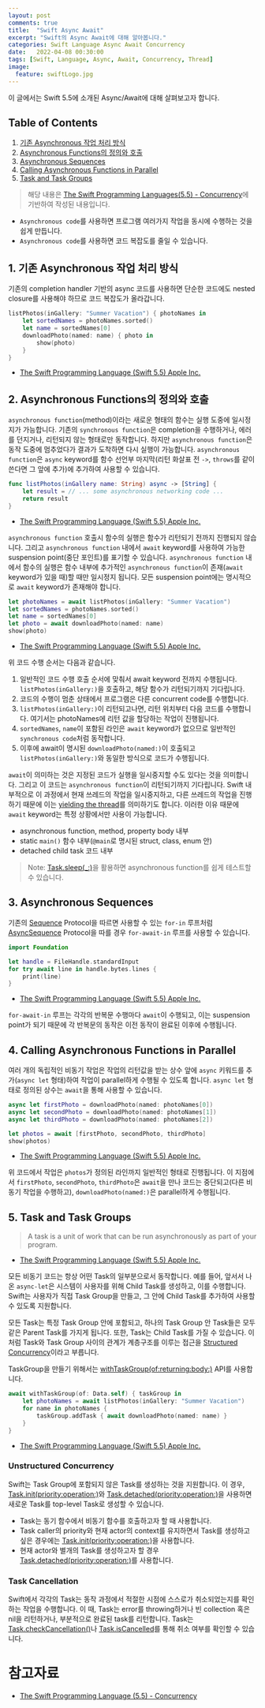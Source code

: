 ```yaml
---
layout: post
comments: true
title:  "Swift Async Await"
excerpt: "Swift의 Async Await에 대해 알아봅니다."
categories: Swift Language Async Await Concurrency
date:   2022-04-08 00:30:00
tags: [Swift, Language, Async, Await, Concurrency, Thread]
image:
  feature: swiftLogo.jpg
---
```


이 글에서는 Swift 5.5에 소개된 Async/Await에 대해 살펴보고자 합니다.

## Table of Contents

1. [기존 Asynchronous 작업 처리 방식](./swift_async_await#1-기존-asynchronous-작업-처리-방식)
1. [Asynchronous Functions의 정의와 호출](./swift_async_await#2-asynchronous-functions의-정의와-호출)
1. [Asynchronous Sequences](./swift_async_await#3-asynchronous-sequences)
1. [Calling Asynchronous Functions in Parallel](./swift_async_await#4-calling-asynchronous-functions-in-parallel)
1. [Task and Task Groups](./swift_async_await#5-task-and-task-groups)

> 해당 내용은 [The Swift Programming Languages(5.5) - Concurrency](https://docs.swift.org/swift-book/LanguageGuide/Concurrency.html#)에 기반하여 작성된 내용입니다. 

- `Asynchronous code`를 사용하면 프로그램 여러가지 작업을 동시에 수행하는 것을 쉽게 만듭니다.
- `Asynchronous code`를 사용하면 코드 복잡도를 줄일 수 있습니다.

## 1. 기존 Asynchronous 작업 처리 방식

기존의 completion handler 기반의 async 코드를 사용하면 단순한 코드에도 nested closure를 사용해야 하므로 코드 복잡도가 올라갑니다.

```swift
listPhotos(inGallery: "Summer Vacation") { photoNames in
    let sortedNames = photoNames.sorted()
    let name = sortedNames[0]
    downloadPhoto(named: name) { photo in
        show(photo)
    }
}
```
- [The Swift Programming Language (Swift 5.5) Apple Inc.](https://books.apple.com/kr/book/the-swift-programming-language-swift-5-5/id881256329)

##  2. Asynchronous Functions의 정의와 호출

`asynchronous function`(method)이라는 새로운 형태의 함수는 실행 도중에 일시정지가 가능합니다. 기존의 `synchronous function`은 completion을 수행하거나, 에러를 던지거나, 리턴되지 않는 형태로만 동작합니다. 하지만 `asynchronous function`은 동작 도중에 멈추었다가 결과가 도착하면 다시 실행이 가능합니다. `asynchronous function`은 `async` keyword를 함수 선언부 마지막(리턴 화살표 전 `->`, `throws`를 같이 쓴다면 그 앞에 추가)에 추가하여 사용할 수 있습니다.

```swift
func listPhotos(inGallery name: String) async -> [String] {
    let result = // ... some asynchronous networking code ...
    return result
}
```

- [The Swift Programming Language (Swift 5.5) Apple Inc.](https://books.apple.com/kr/book/the-swift-programming-language-swift-5-5/id881256329)

`asynchronous function` 호출시 함수의 실행은 함수가 리턴되기 전까지 진행되지 않습니다. 그리고 `asynchronous function` 내에서 `await` keyword를 사용하여 가능한 suspension point(중단 포인트)를 표기할 수 있습니다. `asynchronous function` 내에서 함수의 실행은 함수 내부에 추가적인 `asynchronous function`이 존재(`await` keyword가 있을 때)할 때만 일시정지 됩니다. 모든 suspension point에는 명시적으로 `await` keyword가 존재해야 합니다.

```swift
let photoNames = await listPhotos(inGallery: "Summer Vacation")
let sortedNames = photoNames.sorted()
let name = sortedNames[0]
let photo = await downloadPhoto(named: name)
show(photo)
```

- [The Swift Programming Language (Swift 5.5) Apple Inc.](https://books.apple.com/kr/book/the-swift-programming-language-swift-5-5/id881256329)

위 코드 수행 순서는 다음과 같습니다.

1. 일반적인 코드 수행 호출 순서에 맞춰서 await keyword 전까지 수행됩니다. `listPhotos(inGallery:)`을 호출하고, 해당 함수가 리턴되기까지 기다립니다.
2. 코드의 수행이 멈춘 상태에서 프로그램은 다른 concurrent code를 수행합니다.
3. `listPhotos(inGallery:)`이 리턴되고나면, 리턴 위치부터 다음 코드를 수행합니다. 여기서는 photoNames에 리턴 값을 할당하는 작업이 진행됩니다.
4. `sortedNames`, `name`이 포함된 라인은 `await` keyword가 없으므로 일반적인 `synchronous code`처럼 동작합니다.
5. 이후에 await이 명시된 `downloadPhoto(named:)`이 호출되고 `listPhotos(inGallery:)`와 동일한 방식으로 코드가 수행됩니다.

`await`이 의미하는 것은 지정된 코드가 실행을 일시중지할 수도 있다는 것을 의미합니다. 그리고 이 코드는 `asynchronous function`이 리턴되기까지 기다립니다. Swift 내부적으로 이 과정에서 현재 쓰레드의 작업을 일시중지하고, 다른 쓰레드의 작업을 진행하기 때문에 이는 [yielding the thread](https://en.wikipedia.org/wiki/Yield_(multithreading))를 의미하기도 합니다. 이러한 이유 때문에 `await` keyword는 특정 상황에서만 사용이 가능합니다.

- asynchronous function, method, property body 내부
- static `main()` 함수 내부(`@main`로 명시된 struct, class, enum 안)
- detached child task 코드 내부

> Note: [Task.sleep(_:)](https://developer.apple.com/documentation/swift/task/3814836-sleep)을 활용하면 asynchronous function를 쉽게 테스트할 수 있습니다.

## 3. Asynchronous Sequences

기존의 [Sequence](https://developer.apple.com/documentation/swift/sequence) Protocol을 따르면 사용할 수 있는 `for-in` 루프처럼 [AsyncSequence](https://developer.apple.com/documentation/swift/asyncsequence) Protocol을 따를 경우 `for-await-in` 루프를 사용할 수 있습니다.

```swift
import Foundation

let handle = FileHandle.standardInput
for try await line in handle.bytes.lines {
    print(line)
}
```

- [The Swift Programming Language (Swift 5.5) Apple Inc.](https://books.apple.com/kr/book/the-swift-programming-language-swift-5-5/id881256329)

`for-await-in` 루프는 각각의 반복문 수행마다 `await`이 수행되고, 이는 suspension point가 되기 때문에 각 반복문의 동작은 이전 동작이 완료된 이후에 수행됩니다.

## 4. Calling Asynchronous Functions in Parallel

여러 개의 독립적인 비동기 작업은 작업의 리턴값을 받는 상수 앞에 `async` 키워드를 추가(`async let` 형태)하여 작업이 parallel하게 수행될 수 있도록 합니다. `async let` 형태로 정의된 상수는 `await`을 통해 사용할 수 있습니다.

```swift
async let firstPhoto = downloadPhoto(named: photoNames[0])
async let secondPhoto = downloadPhoto(named: photoNames[1])
async let thirdPhoto = downloadPhoto(named: photoNames[2])

let photos = await [firstPhoto, secondPhoto, thirdPhoto]
show(photos)
```
- [The Swift Programming Language (Swift 5.5) Apple Inc.](https://books.apple.com/kr/book/the-swift-programming-language-swift-5-5/id881256329)

위 코드에서 작업은 `photos`가 정의된 라인까지 일반적인 형태로 진행됩니다. 이 지점에서 `firstPhoto`, `secondPhoto`, `thirdPhoto`은 `await`을 만나 코드는 중단되고(다른 비동기 작업을 수행하고), `downloadPhoto(named:)`은 parallel하게 수행됩니다.

## 5. Task and Task Groups

> A task is a unit of work that can be run asynchronously as part of your program.

- [The Swift Programming Language (Swift 5.5) Apple Inc.](https://books.apple.com/kr/book/the-swift-programming-language-swift-5-5/id881256329)

모든 비동기 코드는 항상 어떤 Task의 일부분으로서 동작합니다. 예를 들어, 앞서서 나온 `async-let`은 시스템이 사용자를 위해 Child Task를 생성하고, 이를 수행합니다. Swift는 사용자가 직접 Task Group을 만들고, 그 안에 Child Task를 추가하여 사용할 수 있도록 지원합니다.

모든 Task는 특정 Task Group 안에 포함되고, 하나의 Task Group 안 Task들은 모두 같은 Parent Task를 가지게 됩니다. 또한, Task는 Child Task를 가질 수 있습니다. 이처럼 Task와 Task Group 사이의 관계가 계층구조를 이루는 접근을 [Structured Concurrency](https://en.wikipedia.org/wiki/Structured_concurrency)이라고 부릅니다.

TaskGroup을 만들기 위해서는 [withTaskGroup(of:returning:body:)](https://developer.apple.com/documentation/swift/taskgroup) API를 사용합니다.

```swift
await withTaskGroup(of: Data.self) { taskGroup in
    let photoNames = await listPhotos(inGallery: "Summer Vacation")
    for name in photoNames {
        taskGroup.addTask { await downloadPhoto(named: name) }
    }
}
```
- [The Swift Programming Language (Swift 5.5) Apple Inc.](https://books.apple.com/kr/book/the-swift-programming-language-swift-5-5/id881256329)

### Unstructured Concurrency

Swift는 Task Group에 포함되지 않은 Task를 생성하는 것을 지원합니다. 이 경우, [Task.init(priority:operation:)](https://developer.apple.com/documentation/swift/task/3856790-init)와 [Task.detached(priority:operation:)](https://developer.apple.com/documentation/swift/task/3856786-detached)을 사용하면 새로운 Task를 top-level Task로 생성할 수 있습니다.

- Task는 동기 함수에서 비동기 함수를 호출하고자 할 때 사용합니다. 
- Task caller의 priority와 현재 actor의 context를 유지하면서 Task를 생성하고 싶은 경우에는 [Task.init(priority:operation:)](https://developer.apple.com/documentation/swift/task/3856790-init)을 사용합니다.
- 현재 actor와 별개의 Task를 생성하고자 할 경우 [Task.detached(priority:operation:)](https://developer.apple.com/documentation/swift/task/3856786-detached)를 사용합니다.

### Task Cancellation

Swift에서 각각의 Task는 동작 과정에서 적절한 시점에 스스로가 취소되었는지를 확인하는 작업을 수행합니다. 이 때, Task는 error를 throwing하거나 빈 collection 혹은 nil을 리턴하거나, 부분적으로 완료된 task를 리턴합니다. Task는 [Task.checkCancellation()](https://developer.apple.com/documentation/swift/task/3814826-checkcancellation)나 [Task.isCancelled](https://developer.apple.com/documentation/swift/task/3814832-iscancelled)를 통해 취소 여부를 확인할 수 있습니다.

# 참고자료

- [The Swift Programming Language (5.5) - Concurrency](https://docs.swift.org/swift-book/LanguageGuide/Concurrency.html)
